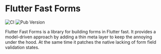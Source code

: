 # Flutter Fast Forms

![CI](https://github.com/udos86/flutter-fast-forms/workflows/CI/badge.svg)
![Pub Version](https://img.shields.io/pub/v/flutter_fast_forms)

Flutter Fast Forms is a library for building forms in Flutter fast. It provides a model-driven approach by adding a thin
meta layer to keep the annoying under the hood. At the same time it patches the native lacking of form field validation states.

